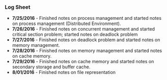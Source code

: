 ### Log Sheet
- **7/25/2016** - Finished notes on process management and started notes on process management (Distributed Environment).
- **7/26/2016** - Finished notes on concurrent management and started critical section problem; started notes on deadlock problem
- **7/27/2016** - Finished notes on deadlock problem and started notes on memory management. 
- **7/28/2016** - Finished notes on memory management and started notes on cache memory.
- **7/29/2016** - Finished notes on cache memory and started notes on secondary storage and buffer cache.
- **8/01/2016** - Finished notes on file representation